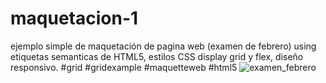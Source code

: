 # maquetacion-1
ejemplo simple de maquetación de pagina web (examen de febrero) using etiquetas semanticas de HTML5, estilos CSS display grid y flex, diseño responsivo.
#grid #gridexample #maquetteweb #html5
![examen_febrero](https://user-images.githubusercontent.com/85032616/154218700-78086692-7a94-400b-aabd-f454a433b787.jpg)
